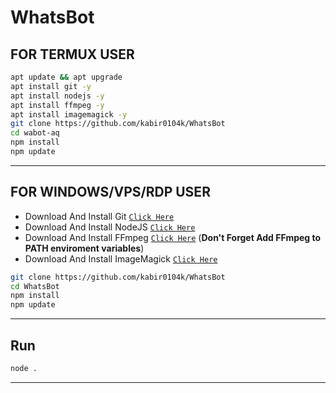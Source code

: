 # WhatsBot

## FOR TERMUX USER

```bash
apt update && apt upgrade
apt install git -y
apt install nodejs -y
apt install ffmpeg -y
apt install imagemagick -y
git clone https://github.com/kabir0104k/WhatsBot
cd wabot-aq
npm install
npm update
```

----------


## FOR WINDOWS/VPS/RDP USER

* Download And Install Git [`Click Here`](https://git-scm.com/downloads)
* Download And Install NodeJS [`Click Here`](https://nodejs.org/en/download)
* Download And Install FFmpeg [`Click Here`](https://ffmpeg.org/download.html) (**Don't Forget Add FFmpeg to PATH enviroment variables**)
* Download And Install ImageMagick [`Click Here`](https://imagemagick.org/script/download.php)

```bash
git clone https://github.com/kabir0104k/WhatsBot
cd WhatsBot
npm install
npm update
```

---------

## Run

```bash
node .
```

---------
